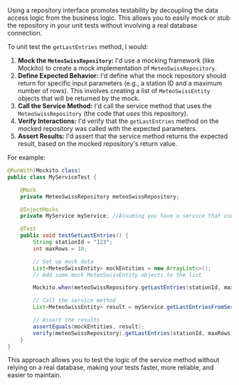 Using a repository interface promotes testability by decoupling the data access logic from the business logic. This allows you to easily mock or stub the repository in your unit tests without involving a real database connection.

To unit test the `getLastEntries` method, I would:

1.  **Mock the `MeteoSwissRepository`:** I'd use a mocking framework (like Mockito) to create a mock implementation of `MeteoSwissRepository`.
2.  **Define Expected Behavior:**  I'd define what the mock repository should return for specific input parameters (e.g., a station ID and a maximum number of rows). This involves creating a list of `MeteoSwissEntity` objects that will be returned by the mock.
3.  **Call the Service Method:** I'd call the service method that uses the `MeteoSwissRepository` (the code that *uses* this repository).
4.  **Verify Interactions:**  I'd verify that the `getLastEntries` method on the mocked repository was called with the expected parameters.
5.  **Assert Results:** I'd assert that the service method returns the expected result, based on the mocked repository's return value.

For example:

```java
@RunWith(Mockito.class)
public class MyServiceTest {

    @Mock
    private MeteoSwissRepository meteoSwissRepository;

    @InjectMocks
    private MyService myService; //Assuming you have a service that uses this repository

    @Test
    public void testGetLastEntries() {
        String stationId = "123";
        int maxRows = 10;

        // Set up mock data
        List<MeteoSwissEntity> mockEntities = new ArrayList<>();
        // Add some mock MeteoSwissEntity objects to the list

        Mockito.when(meteoSwissRepository.getLastEntries(stationId, maxRows)).thenReturn(mockEntities);

        // Call the service method
        List<MeteoSwissEntity> result = myService.getLastEntriesFromService(stationId, maxRows);

        // Assert the results
        assertEquals(mockEntities, result);
        verify(meteoSwissRepository).getLastEntries(stationId, maxRows);
    }
}
```

This approach allows you to test the logic of the service method without relying on a real database, making your tests faster, more reliable, and easier to maintain.